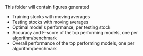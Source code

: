 This folder will contain figures generated
- Training stocks with moving averages
- Testing stocks with moving averages
- Optimal model's performance, per testing stock
- Accuracy and F-score of the top performing models, one per algorithm/benchmark
- Overall performance of the top performing models, one per algorithm/benchmark
